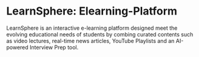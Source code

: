 # LearnSphere: Elearning-Platform
LearnSphere is an interactive e-learning platform designed meet the evolving educational needs of students by combing curated contents such as video lectures, real-time news articles, YouTube Playlists and an AI-powered Interview Prep tool. 
